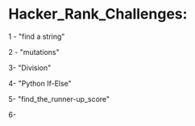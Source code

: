 # Hacker_Rank_Challenges:

1 -  "find a string"

2 - "mutations"

3- "Division"

4- "Python If-Else"

5- "find_the_runner-up_score"

6- 

